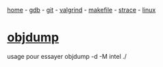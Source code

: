 [home](README.md) - [gdb](gdb.md) - [git](git.md) - [valgrind](valgrind.md) - [makefile](makefile.md) - [strace](strace.md) - [linux](linux.md)

# [objdump](https://www.man7.org/linux/man-pages/man1/objdump.1.html)

usage pour essayer objdump -d -M intel ./<exe>